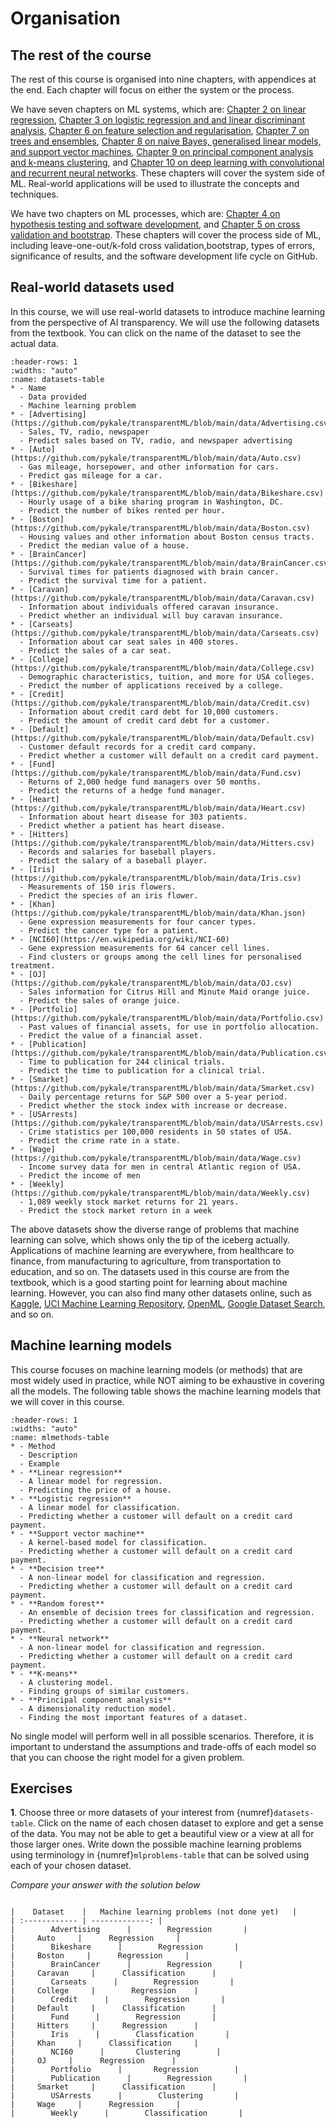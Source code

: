 # Organisation

## The rest of the course

The rest of this course is organised into nine chapters, with appendices at the end. Each chapter will focus on either the system or the process.

We have seven chapters on ML systems, which are: [Chapter 2 on linear regression](https://pykale.github.io/transparentML/02-linear-reg/overview.html), [Chapter 3 on logistic regression and and linear discriminant analysis](https://pykale.github.io/transparentML/03-logistic-reg/overview.html), [Chapter 6 on feature selection and regularisation](https://pykale.github.io/transparentML/06-ftr-select-regularise/overview.html), [Chapter 7 on trees and ensembles](https://pykale.github.io/transparentML/07-trees-ensembles/overview.html), [Chapter 8 on naive Bayes, generalised linear models, and support vector machines](https://pykale.github.io/transparentML/08-nb-glm-svm/overview.html), [Chapter 9 on principal component analysis and k-means clustering](https://pykale.github.io/transparentML/09-pca-kmeans/overview.html), and [Chapter 10 on deep learning with convolutional and recurrent neural networks](https://pykale.github.io/transparentML/10-deep-cnn-rnn/overview.html). These chapters will cover the system side of ML. Real-world applications will be used to illustrate the concepts and techniques.

We have two chapters on ML processes, which are: [Chapter 4 on hypothesis testing and software development](https://pykale.github.io/transparentML/04-hypo-test-sw-dev/overview.html), and [Chapter 5 on cross validation and bootstrap](https://pykale.github.io/transparentML/05-cross-val-bootstrap/overview.html). These chapters will cover the process side of ML, including leave-one-out/k-fold cross validation,bootstrap, types of errors, significance of results, and the software development life cycle on GitHub.

## Real-world datasets used

In this course, we will use real-world datasets to introduce machine learning from the perspective of AI transparency. We will use the following datasets from the textbook. You can click on the name of the dataset to see the actual data.

```{list-table} Datasets used in this course, from the textbook (to refine)
:header-rows: 1
:widths: "auto"
:name: datasets-table
* - Name
  - Data provided
  - Machine learning problem
* - [Advertising](https://github.com/pykale/transparentML/blob/main/data/Advertising.csv)
  - Sales, TV, radio, newspaper
  - Predict sales based on TV, radio, and newspaper advertising
* - [Auto](https://github.com/pykale/transparentML/blob/main/data/Auto.csv)
  - Gas mileage, horsepower, and other information for cars.
  - Predict gas mileage for a car.
* - [Bikeshare](https://github.com/pykale/transparentML/blob/main/data/Bikeshare.csv)
  - Hourly usage of a bike sharing program in Washington, DC.
  - Predict the number of bikes rented per hour.
* - [Boston](https://github.com/pykale/transparentML/blob/main/data/Boston.csv)
  - Housing values and other information about Boston census tracts.
  - Predict the median value of a house.
* - [BrainCancer](https://github.com/pykale/transparentML/blob/main/data/BrainCancer.csv)
  - Survival times for patients diagnosed with brain cancer.
  - Predict the survival time for a patient.
* - [Caravan](https://github.com/pykale/transparentML/blob/main/data/Caravan.csv)
  - Information about individuals offered caravan insurance.
  - Predict whether an individual will buy caravan insurance.
* - [Carseats](https://github.com/pykale/transparentML/blob/main/data/Carseats.csv)
  - Information about car seat sales in 400 stores.
  - Predict the sales of a car seat.
* - [College](https://github.com/pykale/transparentML/blob/main/data/College.csv)
  - Demographic characteristics, tuition, and more for USA colleges.
  - Predict the number of applications received by a college.
* - [Credit](https://github.com/pykale/transparentML/blob/main/data/Credit.csv)
  - Information about credit card debt for 10,000 customers.
  - Predict the amount of credit card debt for a customer.
* - [Default](https://github.com/pykale/transparentML/blob/main/data/Default.csv)
  - Customer default records for a credit card company.
  - Predict whether a customer will default on a credit card payment.
* - [Fund](https://github.com/pykale/transparentML/blob/main/data/Fund.csv)
  - Returns of 2,000 hedge fund managers over 50 months.
  - Predict the returns of a hedge fund manager.
* - [Heart](https://github.com/pykale/transparentML/blob/main/data/Heart.csv)
  - Information about heart disease for 303 patients.
  - Predict whether a patient has heart disease.
* - [Hitters](https://github.com/pykale/transparentML/blob/main/data/Hitters.csv)
  - Records and salaries for baseball players.
  - Predict the salary of a baseball player.
* - [Iris](https://github.com/pykale/transparentML/blob/main/data/Iris.csv)
  - Measurements of 150 iris flowers.
  - Predict the species of an iris flower.
* - [Khan](https://github.com/pykale/transparentML/blob/main/data/Khan.json)
  - Gene expression measurements for four cancer types.
  - Predict the cancer type for a patient.
* - [NCI60](https://en.wikipedia.org/wiki/NCI-60)
  - Gene expression measurements for 64 cancer cell lines.
  - Find clusters or groups among the cell lines for personalised treatment.
* - [OJ](https://github.com/pykale/transparentML/blob/main/data/OJ.csv)
  - Sales information for Citrus Hill and Minute Maid orange juice.
  - Predict the sales of orange juice.
* - [Portfolio](https://github.com/pykale/transparentML/blob/main/data/Portfolio.csv)
  - Past values of financial assets, for use in portfolio allocation.
  - Predict the value of a financial asset.
* - [Publication](https://github.com/pykale/transparentML/blob/main/data/Publication.csv)
  - Time to publication for 244 clinical trials.
  - Predict the time to publication for a clinical trial.
* - [Smarket](https://github.com/pykale/transparentML/blob/main/data/Smarket.csv)
  - Daily percentage returns for S&P 500 over a 5-year period.
  - Predict whether the stock index with increase or decrease.
* - [USArrests](https://github.com/pykale/transparentML/blob/main/data/USArrests.csv)
  - Crime statistics per 100,000 residents in 50 states of USA.
  - Predict the crime rate in a state.
* - [Wage](https://github.com/pykale/transparentML/blob/main/data/Wage.csv)
  - Income survey data for men in central Atlantic region of USA.
  - Predict the income of men
* - [Weekly](https://github.com/pykale/transparentML/blob/main/data/Weekly.csv)
  - 1,089 weekly stock market returns for 21 years.
  - Predict the stock market return in a week
```
<!-- * - [NYSE](https://github.com/pykale/transparentML/blob/main/data/.csv)
  - Returns, volatility, and volume for the New York Stock Exchange.
  - Predict the returns of a stock. -->

The above datasets show the diverse range of problems that machine learning can solve, which shows only the tip of the iceberg actually. Applications of machine learning are everywhere, from healthcare to finance, from manufacturing to agriculture, from transportation to education, and so on. The datasets used in this course are from the textbook, which is a good starting point for learning about machine learning. However, you can also find many other datasets online, such as [Kaggle](https://www.kaggle.com/datasets), [UCI Machine Learning Repository](https://archive.ics.uci.edu/ml/index.php), [OpenML](https://www.openml.org/), [Google Dataset Search](https://datasetsearch.research.google.com/), and so on.

## Machine learning models

This course focuses on machine learning models (or methods) that are most widely used in practice, while NOT aiming to be exhaustive in covering all the models. The following table shows the machine learning models that we will cover in this course.

```{list-table} Machine learning models/methods
:header-rows: 1
:widths: "auto"
:name: mlmethods-table
* - Method
  - Description
  - Example
* - **Linear regression**
  - A linear model for regression.
  - Predicting the price of a house.
* - **Logistic regression**
  - A linear model for classification.
  - Predicting whether a customer will default on a credit card payment.
* - **Support vector machine**
  - A kernel-based model for classification.
  - Predicting whether a customer will default on a credit card payment.
* - **Decision tree**
  - A non-linear model for classification and regression.
  - Predicting whether a customer will default on a credit card payment.
* - **Random forest**
  - An ensemble of decision trees for classification and regression.
  - Predicting whether a customer will default on a credit card payment.
* - **Neural network**
  - A non-linear model for classification and regression.
  - Predicting whether a customer will default on a credit card payment.
* - **K-means**
  - A clustering model.
  - Finding groups of similar customers.
* - **Principal component analysis**
  - A dimensionality reduction model.
  - Finding the most important features of a dataset.
```

No single model will perform well in all possible scenarios. Therefore, it is important to understand the assumptions and trade-offs of each model so that you can choose the right model for a given problem.

## Exercises

**1**. Choose three or more datasets of your interest from {numref}`datasets-table`. Click on the name of each chosen dataset to explore and get a sense of the data. You may not be able to get a beautiful view or a view at all for those larger ones. Write down the possible machine learning problems using terminology in {numref}`mlproblems-table` that can be solved using each of your chosen dataset.

*Compare your answer with the solution below*

   ```{toggle}

   |    Dataset    |   Machine learning problems (not done yet)   |
   | :------------ | -------------: |
   |        Advertising      |        Regression       |
   |     Auto     |      Regression     |
   |        Bikeshare      |        Regression       |
   |     Boston     |      Regression     |
   |        BrainCancer      |        Regression      |
   |     Caravan     |      Classification      |
   |        Carseats      |        Regression       |
   |     College     |        Regression    |
   |        Credit      |        Regression       |
   |     Default     |      Classification      |
   |        Fund      |        Regression       |
   |     Hitters     |      Regression      |
   |        Iris      |        Classfication       |
   |     Khan     |      Classification     |
   |        NCI60      |       Clustering        |
   |     OJ     |      Regression      |
   |        Portfolio      |       Regression        |
   |        Publication      |        Regression       |
   |     Smarket     |      Classification      |
   |        USArrests      |        Clustering       |
   |     Wage     |      Regression     |
   |        Weekly      |        Classification       |

   ```
